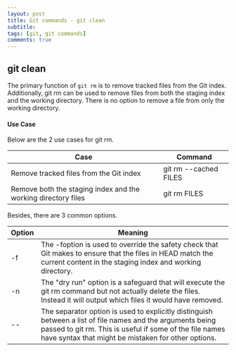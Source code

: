 ```yaml
---
layout: post
title: Git commands - git clean
subtitle:
tags: [git, git commands]
comments: true
---
```



## git clean

The primary function of `git rm` is to remove tracked files from the Git index. Additionally, git rm can be used to remove files from both the staging index and the working directory. There is no option to remove a file from only the working directory. 

#### Use Case

Below are the 2 use cases for git rm.

| Case                                                               | Command                  |
|--------------------------------------------------------------------|--------------------------|
| Remove tracked files from the Git index | git rm --cached FILES |
| Remove  both the staging index and the working directory files | git rm FILES |


Besides, there are 3 common options.

| Option           | Meaning                                                                                                                                                                                                                      |
|------------------|------------------------------------------------------------------------------------------------------------------------------------------------------------------------------------------------------------------------------|
| -f | The -foption is used to override the safety check that Git makes to ensure that the files in HEAD match the current content in the staging index and working directory.                                                      |
| -n | The "dry run" option is a safeguard that will execute the git rm command but not actually delete the files. Instead it will output which files it would have removed.                                                        |
| --               | The separator option is used to explicitly distinguish between a list of file names and the arguments being passed to git rm. This is useful if some of the file names have syntax that might be mistaken for other options. |

